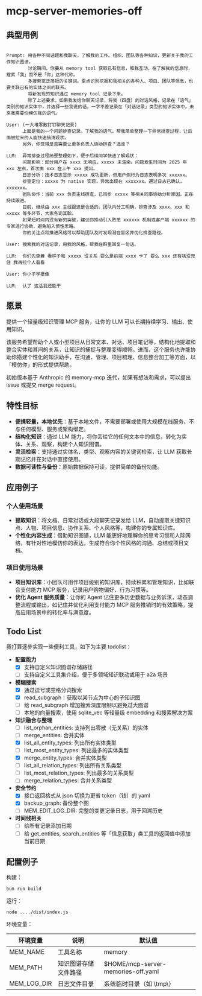 # mcp-server-memories-off

## 典型用例

```plain

Prompt: 用各种不同话题和我聊天，了解我的工作、组织、团队等各种知识，更新关于我的工作知识图谱。
        讨论期间，你要从 memory tool 获取已有信息，和我互动。在了解我的信息时，搜索「我」而不是「你」这种代称。
        多搜索宽泛简短的关键词。重点识别挖掘和我相关的各种人、项目、团队等信息，也要关联已有的实体之间的联系。
        将新发现的知识通过 memory tool 记录下来。
        除了上述要求，如果我发给你聊天记录，将我（四盘）的对话风格，记录在「语气」类别的知识实体中，并选择一些我说的话，一字不差记录在「对话记录」类型的知识实体中。未来我需要你模仿我的语气。

User: (一大堆零散钉钉聊天记录)
      上面是我的一个问题排查记录。了解我的语气，帮我简单整理一下异常排查过程，让后面被拉来的人能快速搞清现状。
      另外，你觉得是否需要让更多负责人协助排查？选谁？

LLM:  异常排查过程简要整理如下，便于后续同学快速了解现状：
      问题影响：部分用户在 xxxx 无响应，xxxxx 未渲染。问题发生时间为 2025 年 xxx 左右，首次由 xxx 在上午 xxx 提出。
      日志分析：技术日志显示 xxxxx 成功更新，但用户侧行为日志表明多次 xxxxxx。
      排查定位：xxxxx 为 native 实现，异常出现在 xxxxxxx。通过日志已确认，xxxxxxx。
      团队协作：当前 xxx 负责主线排查，已同步 xxxxx 等相关同事协助分析原因，正在持续跟进。
      目前，继续由 xxx 主线跟进是合适的。团队内分工明确，排查涉及 xxxx、xxx 和 xxxxx 等多环节，大家各司其职。
      如果短时间内没有新的突破，建议你推动引入熟悉 xxxxxx 机制或客户端 xxxxxx 的专家进行协助，避免陷入惯性思路。
      你的关注点和推进风格可以帮助团队及时发现潜在盲区并优化排查路径。

User: 搜索我的对话记录，用我的风格，帮我在群里回复一句话。

LLM:  你们先查着 看样子和 xxxxx 没关系 要么是前端 xxxx 卡了 要么 xxx 还有啥没兜住 我再拉个人看看

User: 你小子学挺像 

LLM:  认了 这活我还能干
```

## 愿景

提供一个轻量级知识管理 MCP 服务，让你的 LLM 可以长期持续学习、输出、使用知识。

该服务希望帮助个人或小型项目从日常文本、对话、项目笔记等，结构化地提取和整合实体和其间的关系，让知识的捕捉与整理变得顺畅。进而，这个服务也许能协助你搭建个性化的知识助手，在沟通、管理、项目梳理、信息整合加工等方面，以「模仿你」的形式提供帮助。

初始版本基于 Anthropic 的 memory-mcp 迭代，如果有想法和需求，可以提出 issue 或提交 merge request。

## 特性目标

- **便携轻量，本地优先**：基于本地文件，不需要部署或使用大规模在线服务，不与任何模型、服务或架构绑定。
- **结构化知识**：通过 LLM 能力，将你丢给它的任何文本中的信息，转化为实体、关系、观察，构建个人知识图谱。
- **灵活检索**：支持通过实体名、类型、观察内容的关键词检索，让 LLM 获取长期记忆并在对话中直接使用。
- **数据可读性与备份**：原始数据保持可读，提供简单的备份功能。

## 应用例子

### 个人使用场景

- **提取知识**：将文档、日常对话或大段聊天记录发给 LLM，自动提取关键知识点、人物、项目信息、协作关系、个人风格等，构建你的专属知识库。
- **个性化内容生成**：借助知识图谱，LLM 能更好地理解你的思考习惯和人际网络，有针对性地模仿你的表达，生成符合你个性风格的沟通、总结或项目文档。

### 项目使用场景

- **项目知识库**：小团队可用作项目级别的知识库，持续积累和管理知识，比如联合支付能力 MCP 服务，记录用户购物偏好、行为习惯等。
- **优化 Agent 服务质量**：让你的 Agent 记住更多历史数据与业务诉求，动态调整流程或输出，如记住并优化利用支付能力 MCP 服务推销时的有效策略，提高应用场景中的转化率与满意度。

## Todo List

我打算逐步实现一些便利工具，如下为主要 todolist：

- **配置能力**
  - [x] 支持自定义知识图谱存储路径
  - [ ] 支持自定义工具集介绍，便于多领域知识联动或用于 a2a 场景

- **模糊搜索**
  - [x] 通过逗号或空格分词搜索
  - [x] read_subgraph：获取以某节点为中心的子知识图
  - [ ] 给 read_subgraph 增加搜索深度限制以避免过大图谱
  - [ ] 本地的向量搜索，使用 sqlite_vec 等轻量级 embedding 和搜索解决方案

- **知识融合与整理**
  - [ ] list_orphan_entities: 支持列出零散（无关系）的实体
  - [ ] merge_entities: 合并实体
  - [x] list_all_entity_types: 列出所有实体类型
  - [ ] list_most_entity_types: 列出最多的实体类型
  - [x] merge_entity_types: 合并实体类型
  - [ ] list_all_relation_types: 列出所有关系类型
  - [ ] list_most_relation_types: 列出最多的关系类型
  - [ ] merge_relation_types: 合并关系类型

- **安全节约**
  - [x] 接口返回格式从 json 切换为更省 token（钱）的 yaml
  - [x] backup_graph: 备份整个图
  - [ ] MEM_EDIT_LOG_DIR: 完整的变更记录日志，用于回溯历史

- **时间线相关**
  - [ ] 给所有记录添加日期
  - [ ] 给 get_entities, search_entities 等「信息获取」类工具的返回值中添加当前日期

## 配置例子

构建：

`bun run build`

运行：

`node ..../dist/index.js`

环境变量：

| 环境变量      | 说明                         | 默认值                             |
|---------------|------------------------------|---------------------------------|
| MEM_NAME      | 工具名称                     | memory                          |
| MEM_PATH      | 知识图谱存储文件路径         | $HOME/mcp-server-memories-off.yaml |
| MEM_LOG_DIR   | 日志文件目录                 | 系统临时目录（如 \tmp\）                 |
